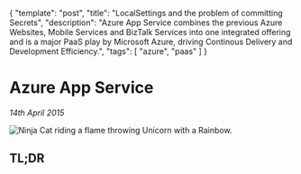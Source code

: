 {
    "template": "post",
    "title": "LocalSettings and the problem of committing Secrets",
    "description": "Azure App Service combines the previous Azure Websites, Mobile Services and BizTalk Services into one integrated offering and is a major PaaS play by Microsoft Azure, driving Continous Delivery and Development Efficiency.",
    "tags": [ "azure", "paas" ]
} 


# Azure App Service
_14th April 2015_

<img src="images/ninja-cat.jpg" class="img-responsive img-thumbnail" alt="Ninja Cat riding a flame throwing Unicorn with a Rainbow.">


## TL;DR
